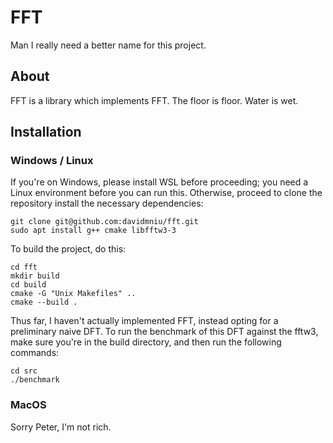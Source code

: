 # FFT

Man I really need a better name for this project.

## About

FFT is a library which implements FFT. The floor is floor. Water is wet.

## Installation

### Windows / Linux
If you're on Windows, please install WSL before proceeding; you need a Linux environment before you can run this. Otherwise, proceed to clone the repository install the necessary dependencies:

```
git clone git@github.com:davidmniu/fft.git
sudo apt install g++ cmake libfftw3-3
```

To build the project, do this:

```
cd fft
mkdir build
cd build
cmake -G "Unix Makefiles" ..
cmake --build .
```

Thus far, I haven't actually implemented FFT, instead opting for a preliminary naive DFT. To run the benchmark of this DFT against the fftw3, make sure you're in the build directory, and then run the following commands:

```
cd src
./benchmark
```

### MacOS

Sorry Peter, I'm not rich.
